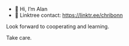 - 👋 Hi, I’m Alan
- 👀 Linktree contact: https://linktr.ee/chribonn

Look forward to cooperating and learning.

Take care.

<!---
chribonn/chribonn is a ✨ special ✨ repository because its `README.md` (this file) appears on your GitHub profile.
You can click the Preview link to take a look at your changes.
--->
